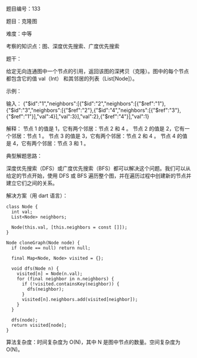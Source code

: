 题目编号：133

题目：克隆图

难度：中等

考察的知识点：图、深度优先搜索、广度优先搜索

题干：

给定无向连通图中一个节点的引用，返回该图的深拷贝（克隆）。图中的每个节点都包含它的值 val（Int） 和其邻居的列表（List[Node]）。

示例：

输入：
{"$id":"1","neighbors":[{"$id":"2","neighbors":[{"$ref":"1"},{"$id":"3","neighbors":[{"$ref":"2"},{"$id":"4","neighbors":[{"$ref":"3"},{"$ref":"1"}],"val":4}],"val":3}],"val":2},{"$ref":"4"}],"val":1}

解释：
节点 1 的值是 1，它有两个邻居：节点 2 和 4 。
节点 2 的值是 2，它有一个邻居：节点 1 。
节点 3 的值是 3，它有两个邻居：节点 2 和 4 。
节点 4 的值是 4，它有两个邻居：节点 3 和 1 。

典型解题思路：

深度优先搜索（DFS）或广度优先搜索（BFS）都可以解决这个问题。我们可以从给定的节点开始，使用 DFS 或 BFS 遍历整个图，并在遍历过程中创建新的节点并建立它们之间的关系。

解决方案（用 dart 语言）：

```
class Node {
  int val;
  List<Node> neighbors;

  Node(this.val, [this.neighbors = const []]);
}

Node cloneGraph(Node node) {
  if (node == null) return null;

  final Map<Node, Node> visited = {};

  void dfs(Node n) {
    visited[n] = Node(n.val);
    for (final neighbor in n.neighbors) {
      if (!visited.containsKey(neighbor)) {
        dfs(neighbor);
      }
      visited[n].neighbors.add(visited[neighbor]);
    }
  }

  dfs(node);
  return visited[node];
}
```

算法复杂度：时间复杂度为 O(N)，其中 N 是图中节点的数量。空间复杂度为 O(N)。